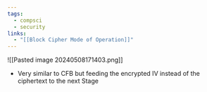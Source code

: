 ```yaml
---
tags:
  - compsci
  - security
links:
  - "[[Block Cipher Mode of Operation]]"
---
```

![[Pasted image 20240508171403.png]]
- Very similar to CFB but feeding the encrypted IV instead of the ciphertext to the next Stage
